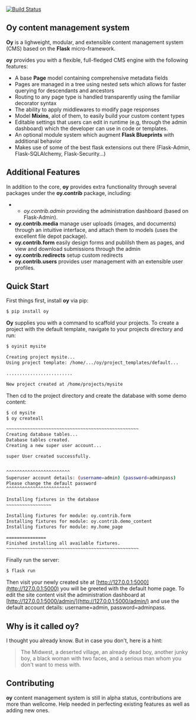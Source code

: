 [![Build Status](https://travis-ci.org/mush42/oy-cms.svg?branch=master)](https://travis-ci.org/mush42/Oy-cms)

## Oy content management system

**Oy** is a lighweight, modular, and extensible content management system (CMS) based on the **Flask** micro-framework.

**oy** provides you with a flexible, full-fledged CMS engine with the following features:

* A base **Page** model containing comprehensive metadata fields
* Pages are managed in a tree using nested sets which allows for faster querying for descendants and ancestors
* Routing to any page type is handled transparently using the familiar decorator syntax
* The ability to apply middlewares to modify page responses
* Model **Mixins**, alot of them, to easily build your custom content types
* Editable settings that users can edit in runtime (e.g, through the admin dashboard) which the developer can use in code or templates.
* An optional module system which augment **Flask Blueprints** with additional behavior
* Makes use of some of the best flask extensions out there (Flask-Admin, Flask-SQLAlchemy, Flask-Security...)

## Additional Features

In addition to the core, **oy** provides extra functionality through several packages under the **oy.contrib** package, including:

- * *oy.contrib.admin* providing the administration dashboard (based on Flask-Admin).
- **oy.contrib.media** manage user uploads (images, and documents) through an intuitive interface, and attach them to models  (uses the excellent file depot package).
- **oy.contrib.form** easily design forms and publilsh them as pages, and view and download  submissions through the admin
- **oy.contrib.redirects** setup custom redirects
- **oy.contrib.users** provides user management with an extensible user profiles.


## Quick Start

First things first, install **oy** via pip:

```bash
$ pip install oy
```

**Oy** supplies you with a command to scaffold your projects. To create a project with the default template, navigate to your projects directory and run:

```bash
$ oyinit mysite
```

```bash
Creating project mysite...
Using project template: /home/.../oy/project_templates/default...

.........................

New project created at /home/projects/mysite
```

Then cd to the project directory and create the database with some demo content:

```bash
$ cd mysite
$ oy createall
```

```bash
~~~~~~~~~~~~~~~~~~~~~~~~~~~~~~~~~~~~~~~~~~~~~~~~~~
Creating database tables...
Database tables created.
Creating a new super user account...

super User created successfully.


^^^^^^^^^^^^^^^^^^^^^^^^
Superuser account details: (username=admin) (password=adminpass)
Please change the default password
^^^^^^^^^^^^^^^^^^^^^^^^

Installing fixtures in the database
~~~~~~~~~~~~~~~~~

Installing fixtures for module: oy.contrib.form
Installing fixtures for module: oy.contrib.demo_content
Installing fixtures for module: my.home_page

===============
Finished installing all available fixtures.
~~~~~~~~~~~~~~~~~~~~~~~~~~~~~~~~~~~~~~~~~~~~~~~~~~
```

Finally run the server:

```bash
$ flask run
```

Then visit your newly created site at  [http://127.0.0.1:5000](http://127.0.0.1:5000) you will be greeted with the default home page. To edit the site content visit the administration dashboard at [http://127.0.0.1:5000/admin/](http://127.0.0.1:5000/admin/) and use the default account details: username=admin, password=adminpass.

## Why is it called **oy**?

I thought you already know. But in case you don't, here is a hint:

> The Midwest, a deserted village, an already dead boy, another junky boy, a black woman with two faces, and a serious man whom you don't want to mess with.


## Contributing

**oy** content management system is still in alpha status, contributions are more than wellcome. Help needed in perfecting existing features as well as adding new ones.
